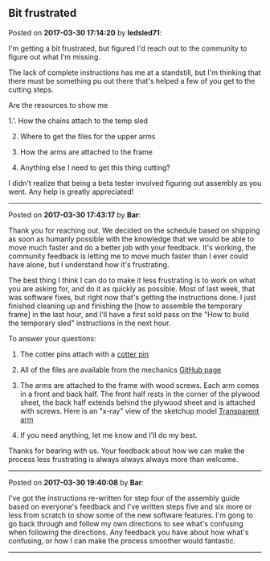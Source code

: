 ## Bit frustrated
Posted on **2017-03-30 17:14:20** by **ledsled71**:

I'm getting a bit frustrated, but figured I'd reach out to the community to figure out what I'm missing.



The lack of complete instructions has me at a standstill, but I'm thinking that there must be something pu out there that's helped a few of you get to the cutting steps.  



Are the resources to show me



1.'. How the chains attach to the temp sled

2. Where to get the files for the upper arms

3. How the arms are attached to the frame

4. Anything else I need to get this thing cutting?



I didn't realize that being a beta tester involved figuring out assembly as you went.  Any help is greatly appreciated!

---

Posted on **2017-03-30 17:43:17** by **Bar**:

Thank you for reaching out. We decided on the schedule based on shipping as soon as humanly possible with the knowledge that we would be able to move much faster and do a better job with your feedback. It's working, the community feedback is letting me to move much faster than I ever could have alone, but I understand how it's frustrating. 



The best thing I think I can do to make it less frustrating is to work on what you are asking for, and do it as quickly as possible. Most of last week, that was software fixes, but right now that's getting the instructions done. I just finished cleaning up and finishing the [how to assemble the temporary frame] in the last hour, and I'll have a first sold pass on the "How to build the temporary sled" instructions in the next hour.



To answer your questions: 



1) The cotter pins attach with a  [cotter pin](/images/2t/2ty0_cotterpin.jpg.jpg) 

2) All of the files are available from the mechanics [GitHub page](https://github.com/MaslowCNC/Mechanics/tree/master/SVG%20Files)

3) The arms are attached to the frame with wood screws. Each arm comes in a front and  back half. The front half rests in the corner of the plywood sheet, the back half extends behind the plywood sheet and is attached with screws. Here is an "x-ray" view of the sketchup model  [Transparent arm](/images/kz/kznp_transparentarm.jpg.jpg) 

4) If you need anything, let me know and I'll do my best.



Thanks for bearing with us. Your feedback about how we can make the process less frustrating is always always always more than welcome.

---

Posted on **2017-03-30 19:40:08** by **Bar**:

I've got the instructions re-written for step four of the assembly guide based on everyone's feedback and I've written steps five and six more or less from scratch to show some of the new software features. I'm gong to go back through and follow my own directions to see what's confusing when following the directions. Any feedback you have about how what's confusing, or how I can make the process smoother would fantastic.

---

